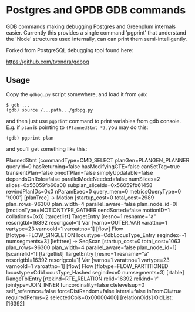 Postgres and GPDB GDB commands
=======================

GDB commands making debugging Postgres and Greenplum internals easier.
Currently this provides a single command 'pgprint' that understand the 'Node'
structures used internally, can can print them semi-intelligently.

Forked from PostgreSQL debugging tool found here:

https://github.com/tvondra/gdbpg


Usage
-----

Copy the `gdbpg.py` script somewhere, and load it from `gdb`:

    $ gdb ... 
    (gdb) source /...path.../gdbpg.py 

and then just use `pgprint` command to print variables from gdb console.
E.g. if `plan` is pointing to `(PlannedStmt *)`, you may do this:
    
    (gdb) pgprint plan

and you'll get something like this:

PlannedStmt [commandType=CMD_SELECT planGen=PLANGEN_PLANNER queryId=0 hasReturning=false hasModifyingCTE=false canSetTag=true transientPlan=false oneoffPlan=false
             simplyUpdatable=false dependsOnRole=false parallelModeNeeded=false numSlices=2 slices=0x56059fb60a08 subplan_sliceIds=0x56059fb61458 rewindPlanIDs=0x0
             nParamExec=0 query_mem=0 metricsQueryType=0 '\000']
	[planTree] 
		-> Motion [startup_cost=0 total_cost=2989 plan_rows=96300 plan_width=4 parallel_aware=false plan_node_id=0]
		          [motionType=MOTIONTYPE_GATHER sendSorted=false motionID=1 collations=0x0]
			[targetlist] 
				TargetEntry [resno=1 resname="a" resorigtbl=16392 resorigcol=1]
					Var [varno=OUTER_VAR varattno=1 vartype=23 varnoold=1 varoattno=1]
			[flow] Flow [flotype=FLOW_SINGLETON locustype=CdbLocusType_Entry segindex=-1 numsegments=3]
			[lefttree] 
				-> SeqScan [startup_cost=0 total_cost=1063 plan_rows=96300 plan_width=4 parallel_aware=false plan_node_id=1]
				           [scanrelid=1]
					[targetlist] 
						TargetEntry [resno=1 resname="a" resorigtbl=16392 resorigcol=1]
							Var [varno=1 varattno=1 vartype=23 varnoold=1 varoattno=1]
					[flow] Flow [flotype=FLOW_PARTITIONED locustype=CdbLocusType_Hashed segindex=0 numsegments=3]
	[rtable] 
		RangeTblEntry [rtekind=RTE_RELATION relid=16392 relkind='r' jointype=JOIN_INNER funcordinality=false ctelevelsup=0 self_reference=false forceDistRandom=false
		               lateral=false inFromCl=true requiredPerms=2 selectedCols=0x00000400]
	[relationOids] OidList: [16392]
